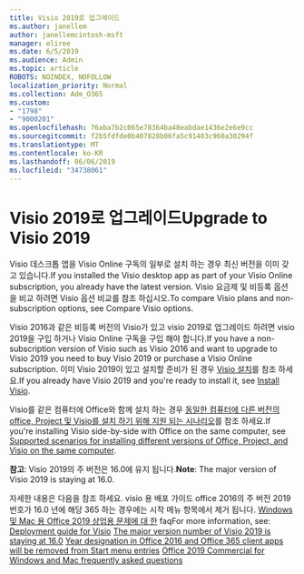 ```yaml
---
title: Visio 2019로 업그레이드
ms.author: janellem
author: janellemcintosh-msft
manager: eliree
ms.date: 6/5/2019
ms.audience: Admin
ms.topic: article
ROBOTS: NOINDEX, NOFOLLOW
localization_priority: Normal
ms.collection: Adm_O365
ms.custom:
- "1798"
- "9000201"
ms.openlocfilehash: 76aba7b2c065e78364ba48eabdae1436e2e6e9cc
ms.sourcegitcommit: f2b5fdfde0b407828b06fa5c91403c960a30294f
ms.translationtype: MT
ms.contentlocale: ko-KR
ms.lasthandoff: 06/06/2019
ms.locfileid: "34738061"
---
```

# <a name="upgrade-to-visio-2019"></a><span data-ttu-id="cde13-102">Visio 2019로 업그레이드</span><span class="sxs-lookup"><span data-stu-id="cde13-102">Upgrade to Visio 2019</span></span>

<span data-ttu-id="cde13-103">Visio 데스크톱 앱을 Visio Online 구독의 일부로 설치 하는 경우 최신 버전을 이미 갖고 있습니다.</span><span class="sxs-lookup"><span data-stu-id="cde13-103">If you installed the Visio desktop app as part of your Visio Online subscription, you already have the latest version.</span></span> <span data-ttu-id="cde13-104">Visio 요금제 및 비등록 옵션을 비교 하려면 Visio 옵션 비교를 참조 하십시오.</span><span class="sxs-lookup"><span data-stu-id="cde13-104">To compare Visio plans and non-subscription options, see Compare Visio options.</span></span>

<span data-ttu-id="cde13-105">Visio 2016과 같은 비등록 버전의 Visio가 있고 visio 2019로 업그레이드 하려면 visio 2019을 구입 하거나 Visio Online 구독을 구입 해야 합니다.</span><span class="sxs-lookup"><span data-stu-id="cde13-105">If you have a non-subscription version of Visio such as Visio 2016 and want to upgrade to Visio 2019 you need to buy Visio 2019 or purchase a Visio Online subscription.</span></span> <span data-ttu-id="cde13-106">이미 Visio 2019이 있고 설치할 준비가 된 경우 [Visio 설치](https://support.office.com/article/f98f21e3-aa02-4827-9167-ddab5b025710?wt.mc_id=OfficeAdm_ClientDIA_Alchemy1798)를 참조 하세요.</span><span class="sxs-lookup"><span data-stu-id="cde13-106">If you already have Visio 2019 and you're ready to install it, see [Install Visio](https://support.office.com/article/f98f21e3-aa02-4827-9167-ddab5b025710?wt.mc_id=OfficeAdm_ClientDIA_Alchemy1798).</span></span> 

<span data-ttu-id="cde13-107">Visio를 같은 컴퓨터에 Office와 함께 설치 하는 경우 [동일한 컴퓨터에 다른 버전의 office, Project 및 Visio를 설치 하기 위해 지원 되는 시나리오](https://docs.microsoft.com/deployoffice/install-different-office-visio-and-project-versions-on-the-same-computer)를 참조 하세요.</span><span class="sxs-lookup"><span data-stu-id="cde13-107">If you're installing Visio side-by-side with Office on the same computer, see [Supported scenarios for installing different versions of Office, Project, and Visio on the same computer](https://docs.microsoft.com/deployoffice/install-different-office-visio-and-project-versions-on-the-same-computer).</span></span>

<span data-ttu-id="cde13-108">**참고**: Visio 2019의 주 버전은 16.0에 유지 됩니다.</span><span class="sxs-lookup"><span data-stu-id="cde13-108">**Note**: The major version of Visio 2019 is staying at 16.0.</span></span>

<span data-ttu-id="cde13-109">자세한 내용은 다음을 참조 하세요. visio 용 배포 가이드 office 2016의 주 버전 2019 번호가 16.0 년에 해당 365 하는 경우에는 시작 메뉴 항목에서 제거 됩니다.  [Windows 및 Mac 용 Office 2019 상업용 문제에 대 한](https://support.microsoft.com/help/4133312) faq</span><span class="sxs-lookup"><span data-stu-id="cde13-109">For more information, see: [Deployment guide for Visio](https://docs.microsoft.com/deployoffice/deployment-guide-for-visio)
[The major version number of Visio 2019 is staying at 16.0](https://docs.microsoft.com/en-gb/deployoffice/office2019/overview#whats-stayed-the-same-in-office-2019)
[Year designation in Office 2016 and Office 365 client apps will be removed from Start menu entries](https://support.office.com/article/8fe5e052-76d2-49de-af30-2e84ed3da907?wt.mc_id=OfficeAdm_ClientDIA_Alchemy1798)
[Office 2019 Commercial for Windows and Mac frequently asked questions](https://support.microsoft.com/help/4133312)</span></span> 
